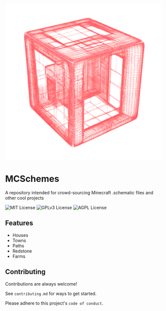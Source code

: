 
![Logo](https://raw.githubusercontent.com/midikeyboard/MCschemes/main/logo.png)


# MCSchemes

A repository intended for crowd-sourcing Minecraft .schematic files and other cool projects


![MIT License](https://img.shields.io/badge/Schematics-0-ff69b4)
![GPLv3 License](https://img.shields.io/badge/Saves-0-informational)
![AGPL License](https://img.shields.io/badge/Submissions-0-critical)


## Features

- Houses
- Towns
- Paths
- Redstone
- Farms



## Contributing

Contributions are always welcome!

See `contributing.md` for ways to get started.

Please adhere to this project's `code of conduct`.

